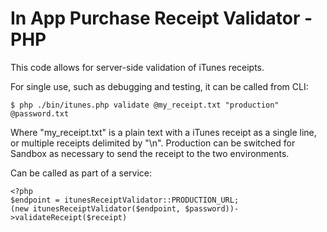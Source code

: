 In App Purchase Receipt Validator - PHP
=======================================

This code allows for server-side validation of iTunes receipts.

For single use, such as debugging and testing, it can be called from CLI:

    $ php ./bin/itunes.php validate @my_receipt.txt "production" @password.txt

Where "my_receipt.txt" is a plain text with a iTunes receipt as a single line,
or multiple receipts delimited by "\n".
Production can be switched for Sandbox as necessary to send the receipt to
the two environments.

Can be called as part of a service:

    <?php
    $endpoint = itunesReceiptValidator::PRODUCTION_URL;
    (new itunesReceiptValidator($endpoint, $password))->validateReceipt($receipt)
